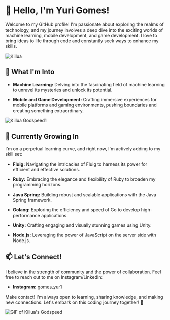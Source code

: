 # 👋 Hello, I'm Yuri Gomes!

Welcome to my GitHub profile! I'm passionate about exploring the realms of technology, and my journey involves a deep dive into the exciting worlds of machine learning, mobile development, and game development. I love to bring ideas to life through code and constantly seek ways to enhance my skills.

![Killua](https://i.pinimg.com/originals/fd/42/7f/fd427f05dab9e401f285497c0287416d.gif)

## 👀 What I'm Into

- **Machine Learning:** Delving into the fascinating field of machine learning to unravel its mysteries and unlock its potential.

- **Mobile and Game Development:** Crafting immersive experiences for mobile platforms and gaming environments, pushing boundaries and creating something extraordinary.

![Killua Godspeed1](https://media.tenor.com/0k6Q0qMgCLsAAAAC/killua-godspeed.gif)


## 🌱 Currently Growing In

I'm on a perpetual learning curve, and right now, I'm actively adding to my skill set:

- **Fluig:** Navigating the intricacies of Fluig to harness its power for efficient and effective solutions. 

- **Ruby:** Embracing the elegance and flexibility of Ruby to broaden my programming horizons.

- **Java Spring:** Building robust and scalable applications with the Java Spring framework.

- **Golang:** Exploring the efficiency and speed of Go to develop high-performance applications.

- **Unity:** Crafting engaging and visually stunning games using Unity.

- **Node.js:** Leveraging the power of JavaScript on the server side with Node.js.

## 📫 Let's Connect!

I believe in the strength of community and the power of collaboration. Feel free to reach out to me on Instagram/LinkedIn:

- **Instagram:** [gomes_yur1](https://www.instagram.com/gomes_yur1/)

Make contact! I'm always open to learning, sharing knowledge, and making new connections. Let's embark on this coding journey together! 🚀

![GIF of Killua's Godspeed](https://i.pinimg.com/originals/33/77/fa/3377faef13704e77bec4f03bb2c1110b.gif)
